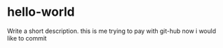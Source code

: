 # hello-world
Write a short description.
this is me trying  to pay with git-hub
now i would like to commit
